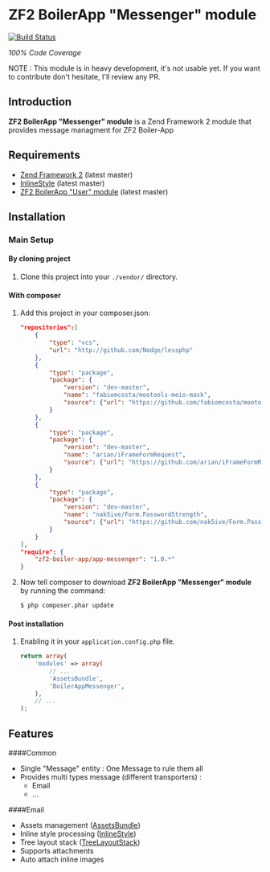 ZF2 BoilerApp "Messenger" module
=====================

[![Build Status](https://travis-ci.org/zf2-boiler-app/app-messenger.png?branch=master)](https://travis-ci.org/zf2-boiler-app/app-messenger)

_100% Code Coverage_

NOTE : This module is in heavy development, it's not usable yet.
If you want to contribute don't hesitate, I'll review any PR.

Introduction
------------

__ZF2 BoilerApp "Messenger" module__ is a Zend Framework 2 module that provides message managment for ZF2 Boiler-App

Requirements
------------

* [Zend Framework 2](https://github.com/zendframework/zf2) (latest master)
* [InlineStyle](https://github.com/christiaan/InlineStyle) (latest master)
* [ZF2 BoilerApp "User" module](https://github.com/zf2-boiler-app/app-user) (latest master)

Installation
------------

### Main Setup

#### By cloning project

1. Clone this project into your `./vendor/` directory.

#### With composer

1. Add this project in your composer.json:

    ```json
    "repositories":[        
        {
	        "type": "vcs",
	        "url": "http://github.com/Nodge/lessphp"
	    },
        {
            "type": "package",
            "package": {
                "version": "dev-master",
                "name": "fabiomcosta/mootools-meio-mask",
                "source": {"url": "https://github.com/fabiomcosta/mootools-meio-mask.git","type": "git","reference": "master"}
            }
        },
        {
            "type": "package",
            "package": {
                "version": "dev-master",
                "name": "arian/iFrameFormRequest",
                "source": {"url": "https://github.com/arian/iFrameFormRequest.git","type": "git","reference": "master"}
            }
        },
        {
            "type": "package",
            "package": {
                "version": "dev-master",
                "name": "nak5ive/Form.PasswordStrength",
                "source": {"url": "https://github.com/nak5ive/Form.PasswordStrength.git","type": "git","reference": "master"}
            }
        }
    ],
    "require": {
        "zf2-boiler-app/app-messenger": "1.0.*"
    }
    ```

2. Now tell composer to download __ZF2 BoilerApp "Messenger" module__ by running the command:

    ```bash
    $ php composer.phar update
    ```

#### Post installation

1. Enabling it in your `application.config.php` file.

    ```php
    return array(
        'modules' => array(
            // ...
            'AssetsBundle',
            'BoilerAppMessenger',
        ),
        // ...
    );
    ```

## Features

####Common
- Single "Message" entity : One Message to rule them all
- Provides multi types message (different transporters) : 
	- Email
	- ...

####Email
- Assets management ([AssetsBundle](https://github.com/neilime/zf2-assets-bundle))
- Inline style processing ([InlineStyle](https://github.com/christiaan/InlineStyle))
- Tree layout stack ([TreeLayoutStack](https://github.com/neilime/zf2-tree-layout-stack))
- Supports attachments
- Auto attach inline images